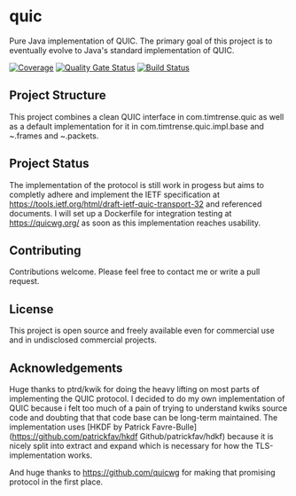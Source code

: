 # quic
Pure Java implementation of QUIC.
The primary goal of this project is to eventually evolve to Java's standard implementation of QUIC.

[![Coverage](https://sonarqube.timtrense.com/api/project_badges/measure?project=com.timtrense.quic&metric=coverage)](https://sonarqube.timtrense.com/dashboard?id=com.timtrense.quic)
[![Quality Gate Status](https://sonarqube.timtrense.com/api/project_badges/measure?project=com.timtrense.quic&metric=alert_status)](https://sonarqube.timtrense.com/dashboard?id=com.timtrense.quic)
[![Build Status](https://jenkins.timtrense.com/buildStatus/icon?job=com.timtrense.quic)](https://jenkins.timtrense.com/buildStatus/icon?job=com.timtrense.quic)

## Project Structure
This project combines a clean QUIC interface in com.timtrense.quic as well as a default implementation for it in com.timtrense.quic.impl.base and ~.frames and ~.packets.

## Project Status
The implementation of the protocol is still work in progess but aims to completly adhere and implement the IETF specification at https://tools.ietf.org/html/draft-ietf-quic-transport-32 and referenced documents.
I will set up  a Dockerfile for integration testing at https://quicwg.org/ as soon as this implementation reaches usability.

## Contributing
Contributions welcome. Please feel free to contact me or write a pull request.

## License
This project is open source and freely available even for commercial use and in undisclosed commercial projects.

## Acknowledgements
Huge thanks to ptrd/kwik for doing the heavy lifting on most parts of implementing the QUIC protocol. 
I decided to do my own implementation of QUIC because i felt too much of a pain of trying to understand kwiks source code and doubting that that code base can be long-term maintained.
The implementation uses [HKDF by Patrick Favre-Bulle](https://github.com/patrickfav/hkdf Github/patrickfav/hdkf)
 because it is nicely split into extract and expand which is necessary for how the TLS-implementation works.
 
And huge thanks to https://github.com/quicwg for making that promising protocol in the first place.
